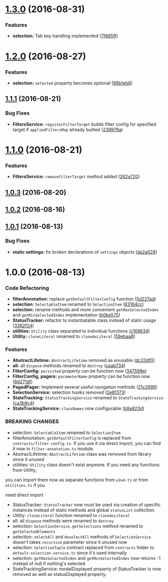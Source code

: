 <a name="1.3.0"></a>
# [1.3.0](https://github.com/fshchudlo/e2e4/compare/1.2.0...v1.3.0) (2016-08-31)


### Features

* **selection:** Tab key handling implemented ([7f885ff](https://github.com/fshchudlo/e2e4/commit/7f885ff))



<a name="1.2.0"></a>
# [1.2.0](https://github.com/fshchudlo/e2e4/compare/1.1.1...v1.2.0) (2016-08-27)


### Features

* **selection:** `selected` property becomes optional ([99b1eb6](https://github.com/fshchudlo/e2e4/commit/99b1eb6))



<a name="1.1.1"></a>
## [1.1.1](https://github.com/fshchudlo/e2e4/compare/1.1.0...v1.1.1) (2016-08-21)


### Bug Fixes

* **FiltersService:** `registerFilterTarget` builds filter config for specified target if `appliedFiltersMap` already builted ([238979a](https://github.com/fshchudlo/e2e4/commit/238979a))



<a name="1.1.0"></a>
# [1.1.0](https://github.com/fshchudlo/e2e4/compare/1.0.3...v1.1.0) (2016-08-21)


### Features

* **FiltersService:** `removeFilterTarget` method added ([262a720](https://github.com/fshchudlo/e2e4/commit/262a720))



<a name="1.0.3"></a>
## [1.0.3](https://github.com/fshchudlo/e2e4/compare/1.0.2...v1.0.3) (2016-08-20)



<a name="1.0.2"></a>
## [1.0.2](https://github.com/fshchudlo/e2e4/compare/1.0.1...v1.0.2) (2016-08-16)



<a name="1.0.1"></a>
## [1.0.1](https://github.com/fshchudlo/e2e4/compare/1.0.0...v1.0.1) (2016-08-13)


### Bug Fixes

* **static settings:** fix broken declarations of `settings` objects ([da2a028](https://github.com/fshchudlo/e2e4/commit/da2a028))



<a name="1.0.0"></a>
# 1.0.0 (2016-08-13)


### Code Refactoring

* **filterAnnotation:** replace `getDefaultFilterConfig` function ([5d227ad](https://github.com/fshchudlo/e2e4/commit/5d227ad))
* **selection:** `SelectableItem` renamed to `SelectionItem` ([83164cc](https://github.com/fshchudlo/e2e4/commit/83164cc))
* **selection:** rename methods and more convenient `getMaxSelectedIndex` and `getMinSelectedIndex` implementation ([b0be575](https://github.com/fshchudlo/e2e4/commit/b0be575))
* **StatusTracker:** refactor to instantiatable class instead of static usage ([3382f24](https://github.com/fshchudlo/e2e4/commit/3382f24))
* **utilities:** `Utility` class separated to individual functions ([c169634](https://github.com/fshchudlo/e2e4/commit/c169634))
* **Utility:** `cloneLiteral` renamed to `cloneAsLiteral` ([59ebaa8](https://github.com/fshchudlo/e2e4/commit/59ebaa8))


### Features

* **AbstractLifetime:** `AbstractLifetime` removed as unusable ([dc33df0](https://github.com/fshchudlo/e2e4/commit/dc33df0))
* **all:** all `dispose` methods renamed to `destroy` ([caab734](https://github.com/fshchudlo/e2e4/commit/caab734))
* **FilterConfig:** `persisted` property can be function now ([347599e](https://github.com/fshchudlo/e2e4/commit/347599e))
* **FilterConfig, pagers:** `parameterName` property can be function now ([8d271df](https://github.com/fshchudlo/e2e4/commit/8d271df))
* **PagedPager:** Implement several useful navigation methods ([21c2998](https://github.com/fshchudlo/e2e4/commit/21c2998))
* **SelectionService:** selection hooks removed ([2e8f373](https://github.com/fshchudlo/e2e4/commit/2e8f373))
* **StateTracking:** `StatusTrackingService` renamed to `StateTrackingService` ([ca3b9c4](https://github.com/fshchudlo/e2e4/commit/ca3b9c4))
* **StateTrackingService:** `classNames` now configurable ([b9a823d](https://github.com/fshchudlo/e2e4/commit/b9a823d))


### BREAKING CHANGES

* selection: `SelectableItem` renamed to `SelectionItem`
* filterAnnotation: `getDefaultFilterConfig` is replaced from `contracts/filter-config.ts`.
If you use it via direct import, you can find it now in `filter-annotation.ts` module.
* AbstractLifetime: `AbstractLifetime` class was removed from library since it unused
* utilities: `Utility` class doesn't exist anymore. If you need any functions from Utility,

you can import them now as separate functions from `e2e4.ts` or from `utilities.ts` if you

need direct import
* StatusTracker: `StatusTracker` now must be used via creation of specific instances instead of static methods and global `statusList` collection.
* Utility: `cloneLiteral` function renamed to `cloneAsLiteral`
* all: all `dispose` methods were renamed to `destroy`
* selection: `SelectionService.getSelections` method renamed to `getSelectedElements`
* selection: `selectAll` and `deselectAll` methods of `SelectionService` doesn't takes `recursive` parameter since it unused now
* selection: `SelectionTuple` contract replaced from `contracts` folder to `default-selection-service.ts` since it's used internally
* selection: `getMaxSelectedIndex` and `getMinSelectedIndex` now returns -1 instead of null if nothing's selected
* StateTrackingService: modalDisplayed property of StatusTracker is now removed as well as statusDisplayed property.



